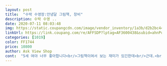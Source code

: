 ```yaml
---
layout: post 
title:  "수박 수영장:안녕달 그림책, 창비" 
description: 수박 수영 ..
date: 2020-07-11 08:03:48 
img: https://static.coupangcdn.com/image/vendor_inventory/1a3b/d2b2bc4455763a91466bd8437b9d3d482fbc6158f5c8590aeb95018656e0.jpg 
linkUrl: https://link.coupang.com/re/AFFSDP?lptag=AF3600438&subid=ahnPublicAsk&pageKey=573217&itemId=2010189&vendorItemId=3137242063&traceid=V0-113-f0324bb5d2b875cb 
categories: [1019] 
color: FF1744 
price: 10800 
author: Ask View Shop 
cont:  "5세 여야 너무 좋아합니다<br/>그림책이여서 보는 재미가 있긴한데<br/>근데.<br/>.<br/>아이가 자기도 수박수영장에 가고 싶다는데<br/>내용도 예쁘고 책도 이쁜... <br/> 정말 괜찮은 책입니다.<br/><br/>내용이 참신하고, 색감, 그림체가 잔잔하니 마음이 평온해져요.<br/><br/>내용중에... <br/><br/>다른책은 쳐다보지도 않고 이것만 읽어달라고 하네요<br/>두권을 구매해 수박수영장 부터 읽어주니<br/>수박을 좋아하는 아이가 수박 수영장을 어찌나 좋아하는지<br/>아무튼 우리 아이는 책이 주는 기쁨을 알아가는중입니다<br/>아이들나라에서 읽고 아이가 좋아하는 책입니다.<br/><br/>안녕달 작가님 그림책 전부 사보려구요.<br/><br/>앞으로도 이런책 많이 만들어주셨음 좋겠어요♡.<br/>♡<br/>애기 그림책들 다 짧은편인데 이건 넘겨도 넘겨도 계속 나와요 ㅋㅋㅋ<br/>애기는 물론 엄마가 봐도 재밌어서 계속 들여다보고파져요.<br/><br/>어떻게 말해줘야할지 모르겠네요<br/>엄마인 저는 어떻게 읽어줘야 할지 모르겠어요<br/>옆에 책이 보이는것만으로도 기분 좋아져요 크크<br/>울아가랑 재밌게 볼게요^^<br/>워낙 수박를 좋아하는 아이라 수박책도 좋아하는데 tv에서 읽어주니 따로 구매하진.<br/>않았거든요.<br/>.<br/> 그런데 유치원에서 이 책으로 수업을 한다고 사달라고 조르더라구요.<br/>.<br/> 얘기.<br/>듣자마자.<br/>바로 구매했더니 다음날 왔어요.<br/> 아이는 신나서 두번읽고는 이름스티커 붙이고 챙겨 가져가구요.<br/><br/>작년엔 수박수영장에 씨가 많아 헤엄치기 어려웠다는것도 재밌었어요.<br/> 그림을 재밌게 그려놨더라구요 ㅎㅎㅎ<br/>책 페이지도 꽤돼요.<br/><br/>책옆면을 수박속살표현한것처럼 빨갛게 해놓은것도 깨알재미^^<br/>책표지가 한몫했어요! 너무 맘에 들어용.<br/><br/>할아버지가 수박씨를 읏차! 걷어내고, 그자리에 몸을 쑤욱 담그는 장면도 흐뭇하니 재밌었구요.<br/><br/>" 
---
```

